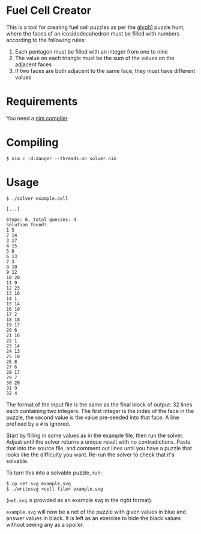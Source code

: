 Fuel Cell Creator
===

This is a tool for creating fuel cell puzzles as per the [glyph1](https://g1.glyph.wtf/) puzzle hunt, where the faces of an icosidodecahedron must be filled with numbers according to the following rules:

1. Each pentagon must be filled with an integer from one to nine
2. The value on each triangle must be the sum of the values on the adjacent faces
3. If two faces are both adjacent to the same face, they must have different values

Requirements
===

You need a [nim compiler](https://nim-lang.org/install.html)

Compiling
===

```console
$ nim c -d:danger --threads:on solver.nim
```

Usage
===

```console
$ ./solver example.cell

[...]

Steps: 6, total guesses: 4
Solution found!
1 5
2 14
3 17
4 15
5 8
6 13
7 3
8 10
9 12
10 20
11 9
12 23
13 16
14 1
15 14
16 10
17 2
18 18
19 17
20 6
21 16
22 1
23 14
24 13
25 18
26 8
27 6
28 17
29 7
30 20
31 9
32 4
```

The format of the input file is the same as the final block of output: 32 lines each containing two integers. The first integer is the index of the face in the puzzle, the second value is the value pre-seeded into that face. A line prefixed by a `#` is ignored.

Start by filling in some values as in the example file, then run the solver. Adjust until the solver returns a unique result with no contradictions. Paste that into the source file, and comment out lines until you have a puzzle that looks like the difficulty you want. Re-run the solver to check that it's solvable.

To turn this into a solvable puzzle, run:

```console
$ cp net.svg example.svg
$ ./writesvg <cell file> example.svg
```

(`net.svg` is provided as an example svg in the right format).

`example.svg` will now be a net of the puzzle with given values in blue and answer values in black. It is left as an exercise to hide the black values without seeing any as a spoiler.
